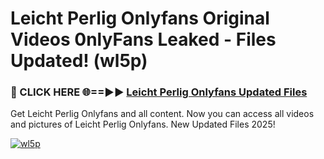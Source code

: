 # Leicht Perlig Onlyfans Original Videos 0nlyFans Leaked - Files Updated! (wl5p)

<h3>🔴 CLICK HERE 🌐==►► <a href="https://tinyurl.com/x26r9saj" rel="nofollow">Leicht Perlig Onlyfans Updated Files</a></h3>

Get Leicht Perlig Onlyfans and all content. Now you can access all videos and pictures of Leicht Perlig Onlyfans. New Updated Files 2025!

[![wl5p](https://i.imgur.com/LkgZPqh.gif)](https://tinyurl.com/x26r9saj)

